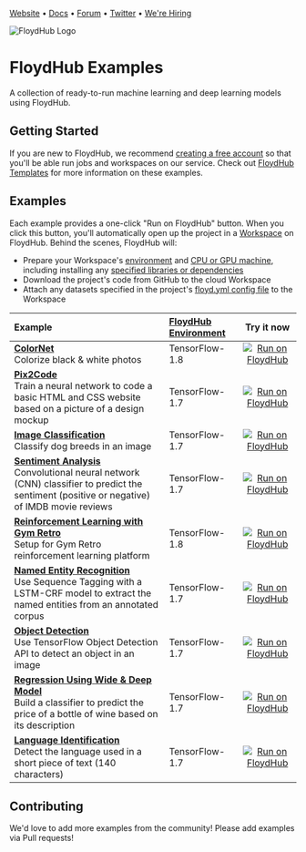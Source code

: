[Website](https://www.floydhub.com) • [Docs](https://docs.floydhub.com) • [Forum](https://forum.floydhub.com) • [Twitter](https://twitter.com/floydhub_) • [We're Hiring](https://angel.co/floydhub)

![FloydHub Logo](https://s3-us-west-2.amazonaws.com/floydhub-assets/logo/floydhub_logo_large_transparent.png)

# FloydHub Examples

A collection of ready-to-run machine learning and deep learning models using FloydHub.

## Getting Started

If you are new to FloydHub, we recommend [creating a free account](https://www.floydhub.com) so that you'll be able run jobs and workspaces on our service. Check out [FloydHub Templates](https://www.floydhub.com/explore/templates) for more information on these examples.

## Examples

Each example provides a one-click "Run on FloydHub" button. When you click this button, you'll automatically open up the project in a [Workspace](https://docs.floydhub.com/guides/workspace/) on FloydHub. Behind the scenes, FloydHub will:

* Prepare your Workspace's [environment](https://docs.floydhub.com/guides/environments/) and [CPU or GPU machine](https://docs.floydhub.com/guides/basics/using_gpu/), including installing any [specified libraries or dependencies](https://docs.floydhub.com/guides/jobs/installing_dependencies/)
* Download the project's code from GitHub to the cloud Workspace
* Attach any datasets specified in the project's [floyd.yml config file](https://docs.floydhub.com/floyd_config/) to the Workspace

| Example | [FloydHub Environment](https://docs.floydhub.com/guides/environments/) | Try it now |
|:------ | :------ | :------: |
| [**ColorNet**](https://github.com/floydhub/colornet-template) <br/> Colorize black & white photos  | TensorFlow-1.8 | [![Run on FloydHub](https://static.floydhub.com/button/button-small.svg)](https://floydhub.com/run?template=https://github.com/floydhub/colornet-template) |
| [**Pix2Code**](https://github.com/floydhub/pix2code-template) <br/> Train a neural network to code a basic HTML and CSS website based on a picture of a design mockup | TensorFlow-1.7 | [![Run on FloydHub](https://static.floydhub.com/button/button-small.svg)](https://floydhub.com/run?template=https://github.com/floydhub/pix2code-template) |
| [**Image Classification**](https://github.com/floydhub/image-classification-template) <br/> Classify dog breeds in an image | TensorFlow-1.7 | [![Run on FloydHub](https://static.floydhub.com/button/button-small.svg)](https://floydhub.com/run?template=https://github.com/floydhub/image-classification-template) |
| [**Sentiment Analysis**](https://github.com/floydhub/sentiment-analysis-template) <br/> Convolutional neural network (CNN) classifier to predict the sentiment (positive or negative) of IMDB movie reviews | TensorFlow-1.7 | [![Run on FloydHub](https://static.floydhub.com/button/button-small.svg)](https://floydhub.com/run?template=https://github.com/floydhub/sentiment-analysis-template) |
| [**Reinforcement Learning with Gym Retro**](https://github.com/floydhub/gym-retro-template) <br/> Setup for Gym Retro reinforcement learning platform | TensorFlow-1.8 | [![Run on FloydHub](https://static.floydhub.com/button/button-small.svg)](https://floydhub.com/run?template=https://github.com/floydhub/gym-retro-template) |
| [**Named Entity Recognition**](https://github.com/floydhub/named-entity-recognition-template) <br/> Use Sequence Tagging with a LSTM-CRF model to extract the named entities from an annotated corpus | TensorFlow-1.7 | [![Run on FloydHub](https://static.floydhub.com/button/button-small.svg)](https://floydhub.com/run?template=https://github.com/floydhub/named-entity-recognition-template) |
| [**Object Detection**](https://github.com/floydhub/object-detection-template) <br/> Use TensorFlow Object Detection API to detect an object in an image | TensorFlow-1.7 | [![Run on FloydHub](https://static.floydhub.com/button/button-small.svg)](https://floydhub.com/run?template=https://github.com/floydhub/object-detection-template) |
| [**Regression Using Wide & Deep Model**](https://github.com/floydhub/regression-template) <br/> Build a classifier to predict the price of a bottle of wine based on its description | TensorFlow-1.7 | [![Run on FloydHub](https://static.floydhub.com/button/button-small.svg)](https://floydhub.com/run?template=https://github.com/floydhub/regression-template) |
| [**Language Identification**](https://github.com/floydhub/language-identification-template) <br/> Detect the language used in a short piece of text (140 characters) | TensorFlow-1.7 | [![Run on FloydHub](https://static.floydhub.com/button/button-small.svg)](https://floydhub.com/run?template=https://github.com/floydhub/language-identification-template) |

## Contributing

We'd love to add more examples from the community! Please add examples via Pull requests!
